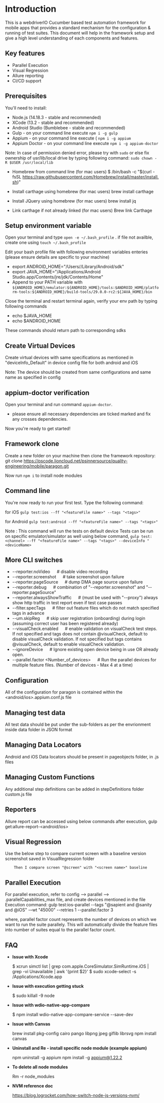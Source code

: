 # Introduction

This is a webdriverIO Cucumber based test automation framework for mobile apps that provides a standard mechanism for the configuration & running of test suites. This document will help in the framework setup and give a high level understanding of each components and features.


## Key features
* Parallel Execution
* Visual Regression
* Allure reporting
* CI/CD support


## Prerequisites

You'll need to install:

* Node.js (14.18.3 - stable and recommended)
* XCode (13.2 - stable and recommended)
* Android Studio (Bumblebee - stable and recommended)
* Gulp - on your command line execute 
    `npm i -g gulp`
* Appium - on your command line execute (
    `npm i -g appium`
* Appium Doctor - on your command line execute
    `npm i -g appium-doctor`

Note: In case of permission denied error, please try with `sudo`  or else fix ownership of usr/lib/local drive by typing following command:
    `sudo chown -R $USER /usr/local/lib`

* Homebrew from command line (for mac users)
    $ /bin/bash -c "$(curl -fsSL https://raw.githubusercontent.com/Homebrew/install/master/install.sh)"
* Install carthage using homebrew (for mac users)
    brew install carthage
* Install JQuery using homebrew (for mac users)
    brew install jq
    
* Link carthage if not already linked (for mac users)
    Brew link Carthage
    

## Setup environment variable

Open your terminal and type `open -e ~/.bash_profile` . 
if file not availble, create one using `touch ~/.bash_profile`

Edit your bash profile file with following environment variables enteries (please ensure details are specific to your machine)
* export ANDROID_HOME="/Users/<username>/Library/Android/sdk"
* export JAVA_HOME="/Applications/Android Studio.app/Contents/jre/jdk/Contents/Home"
* Append to your PATH variable with `${ANDROID_HOME}/emulator:${ANDROID_HOME}/tools:$ANDROID_HOME/platform-tools:${ANDROID_HOME}/build-tools/29.0.0-rc2:${JAVA_HOME}/bin`

Close the terminal and restart terminal again, verify your env path by typing following commands
* echo $JAVA_HOME 
* echo $ANDROID_HOME

These commands should return path to corresponding sdks

## Create Virtual Devices

Create virtual devices with same specifications as mentioned in "deviceInfo_Default" in device config file for both android and iOS

Note: The device should be created from same configurations and same name as specified in config


## appium-doctor verification

Open your terminal and run command `appium-doctor`.

* please ensure all necessary dependencies are ticked marked and fix any crosses dependencies. 

Now you're ready to get started!


## Framework clone

Create a new folder on your machine then clone the framework repository:
    git clone https://pscode.lioncloud.net/psinnersource/quality-engineering/mobile/paragon.git
    
Now run `npm i` to install node modules

## Command line

You're now ready to run your first test. Type the following command:

for iOS
`gulp test:ios --ff "<featureFile name>" --tags "<tags>"`

for Android
`gulp test:android --ff "<featureFile name>" --tags "<tags>"`

Note : This command will run the tests on default device
       Tests can be run on specific emulator/simulator as well using below command,
       `gulp test:<channel> --ff "<featureFile name>" --tags "<tags>" --deviceInfo "<deviceName>`
       

## More CLI switches

* --reporter.noVideo            &emsp; # disable video recording
* --reporter.screenshot         &emsp; # take screenshot upon failure
* --reporter.pageSource         &emsp; # dump DMA page source upon failure
* --reporter.debug              &emsp; # combination of "--reporter.screenshot" and "--reporter.pageSource"
* --reporter.alwaysShowTraffic  &emsp; # (must be used with "--proxy") always show http traffic in test report even if test case passes
* --filter.specTags             &emsp; # filter out feature files which do not match specified tags in advance
* --um.skipReg                  &emsp; # skip user registration (onboarding) during login (assuming correct user has been registered already)
* --visualCheck.enabled         &emsp; # enable validation on visualCheck test steps. If not specified and tags does not contain @visualCheck, default to disable visualCheck validation. If not specified but tags contains @visualCheck, default to enable visualCheck validation.
* --ignoreDevice             &emsp; # Ignore existing open device being in use OR already open.
* --parallel.factor <Number_of_devices>  &emsp; # Run the parallel devices for multiple feature files. (Number of devices - Max 4 at a time)


## Configuration

All of the configuration for paragon is contained within the <android/ios>.appium.conf.js file

## Managing test data

All test data should be put under the sub-folders as per the envrionment inside data folder in JSON format

## Managing Data Locators

Android and iOS Data locators should be present in pageobjects folder, in .js files

## Managing Custom Functions

Any additional step definitions can be added in stepDefinitions folder custom.js file

## Reporters

Allure report can be accessed using below commands after execution,
gulp get:allure-report-<android/ios>

## Visual Regression

Use the below step to compare current screen with a baseline version screenshot saved in VisualRegression folder

        Then I compare screen "@screen" with "<screen name>" baseline
        

## Parallel Execution

For parallel execution, refer to config --> parallel --> <channel>.parallelCapabilities_max file, and create devices mentioned in the file
Execution command: gulp test:ios-parallel --tags "@sapient and @sanity and @iOS" -–wt "45000" --retries 1 --parallel.factor 3

where, parallel factor count represents the number of devices on which we want to run the suite parallely. This will automatically divide the feature files into number of suites equal to the parallel factor count. 


## FAQ

* **Issue with Xcode**

    $ xcrun simctl list | grep com.apple.CoreSimulator.SimRuntime.iOS | grep -vi Unavailable | awk '{print $2}'
    $ sudo xcode-select -s /Applications/Xcode.app
    
* **Issue with execution getting stuck**

    $ sudo killall -9 node
    
* **Issue with wdio-native-app-compare**

    $ npm install wdio-native-app-compare-service --save-dev
    
* **Issue with Canvas**

    brew install pkg-config cairo pango libpng jpeg giflib librsvg
    npm install canvas
    
* **Uninstall and Re - install specific node module (example appium)**

    npm uninstall -g appium
    npm install -g appium@1.22.2
    
* **To delete all node modules**

    Rm -r node_modules
    
* **NVM reference doc**

    https://blog.logrocket.com/how-switch-node-js-versions-nvm/

